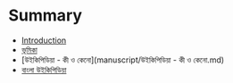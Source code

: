 # Summary

* [Introduction](README.md)
* [ভূমিকা](manuscript/ভূমিকা.md)
* [উইকিপিডিয়া - কী ও কেনো](manuscript/উইকিপিডিয়া - কী ও কেনো.md)
* [বাংলা উইকিপিডিয়া](manuscript/বাংলা-উইকিপিডিয়া.md)


